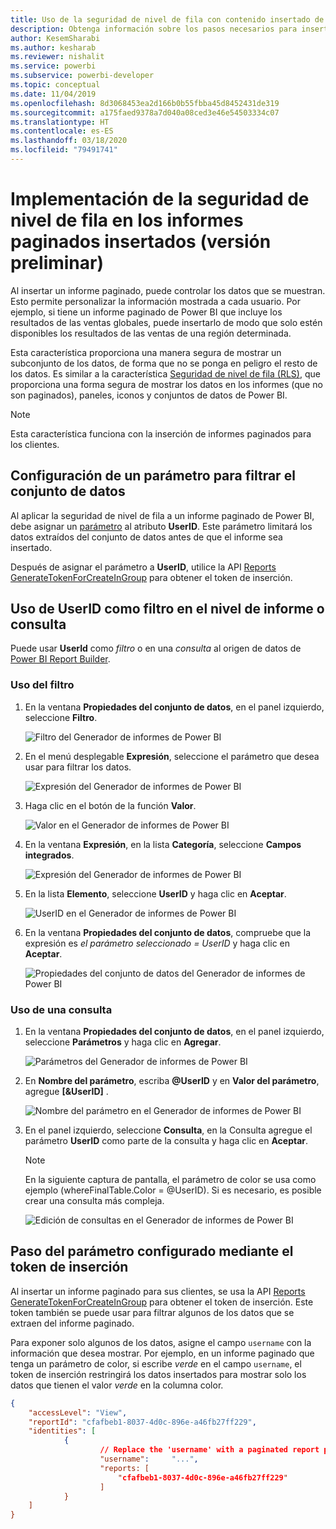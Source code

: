 ```yaml
---
title: Uso de la seguridad de nivel de fila con contenido insertado de Power BI
description: Obtenga información sobre los pasos necesarios para insertar contenido de Power BI en su aplicación.
author: KesemSharabi
ms.author: kesharab
ms.reviewer: nishalit
ms.service: powerbi
ms.subservice: powerbi-developer
ms.topic: conceptual
ms.date: 11/04/2019
ms.openlocfilehash: 8d3068453ea2d166b0b55fbba45d8452431de319
ms.sourcegitcommit: a175faed9378a7d040a08ced3e46e54503334c07
ms.translationtype: HT
ms.contentlocale: es-ES
ms.lasthandoff: 03/18/2020
ms.locfileid: "79491741"
---
```

# <a name="implementing-row-level-security-in-embedded-paginated-reports-preview"></a>Implementación de la seguridad de nivel de fila en los informes paginados insertados (versión preliminar)

Al insertar un informe paginado, puede controlar los datos que se muestran. Esto permite personalizar la información mostrada a cada usuario. Por ejemplo, si tiene un informe paginado de Power BI que incluye los resultados de las ventas globales, puede insertarlo de modo que solo estén disponibles los resultados de las ventas de una región determinada.

Esta característica proporciona una manera segura de mostrar un subconjunto de los datos, de forma que no se ponga en peligro el resto de los datos. Es similar a la característica [Seguridad de nivel de fila (RLS)](embedded-row-level-security.md), que proporciona una forma segura de mostrar los datos en los informes (que no son paginados), paneles, iconos y conjuntos de datos de Power BI.  

> [!NOTE]
> Esta característica funciona con la inserción de informes paginados para los clientes.

## <a name="configuring-a-parameter-to-filter-the-dataset"></a>Configuración de un parámetro para filtrar el conjunto de datos

Al aplicar la seguridad de nivel de fila a un informe paginado de Power BI, debe asignar un [parámetro](../../paginated-reports/report-builder-parameters.md) al atributo **UserID**. Este parámetro limitará los datos extraídos del conjunto de datos antes de que el informe sea insertado.

Después de asignar el parámetro a **UserID**, utilice la API [Reports GenerateTokenForCreateInGroup](https://docs.microsoft.com/rest/api/power-bi/embedtoken/reports_generatetokenforcreateingroup) para obtener el token de inserción.

## <a name="use-userid-as-a-filter-at-report-or-query-level"></a>Uso de UserID como filtro en el nivel de informe o consulta

Puede usar **UserId** como *filtro* o en una *consulta* al origen de datos de [Power BI Report Builder](../../paginated-reports/report-builder-power-bi.md).

### <a name="using-the-filter"></a>Uso del filtro

1. En la ventana **Propiedades del conjunto de datos**, en el panel izquierdo, seleccione **Filtro**.

    ![Filtro del Generador de informes de Power BI](media/paginated-reports-row-level-security/filter.png)

2. En el menú desplegable **Expresión**, seleccione el parámetro que desea usar para filtrar los datos.

     ![Expresión del Generador de informes de Power BI](media/paginated-reports-row-level-security/expression.png)

3. Haga clic en el botón de la función **Valor**. 

    ![Valor en el Generador de informes de Power BI](media/paginated-reports-row-level-security/function.png)

4. En la ventana **Expresión**, en la lista **Categoría**, seleccione **Campos integrados**.

    ![Expresión del Generador de informes de Power BI](media/paginated-reports-row-level-security/built-in-fields.png)

5. En la lista **Elemento**, seleccione **UserID** y haga clic en **Aceptar**.

    ![UserID en el Generador de informes de Power BI](media/paginated-reports-row-level-security/userid.png)

6. En la ventana **Propiedades del conjunto de datos**, compruebe que la expresión es *el parámetro seleccionado = UserID* y haga clic en **Aceptar**.

    ![Propiedades del conjunto de datos del Generador de informes de Power BI](media/paginated-reports-row-level-security/verify.png)

### <a name="using-a-query"></a>Uso de una consulta

1. En la ventana **Propiedades del conjunto de datos**, en el panel izquierdo, seleccione **Parámetros** y haga clic en **Agregar**.

    ![Parámetros del Generador de informes de Power BI](media/paginated-reports-row-level-security/parameters.png)

2. En **Nombre del parámetro**, escriba **\@UserID** y en **Valor del parámetro**, agregue **[&UserID]** .

    ![Nombre del parámetro en el Generador de informes de Power BI](media/paginated-reports-row-level-security/parameter-name.png) 

3. En el panel izquierdo, seleccione **Consulta**, en la Consulta agregue el parámetro **UserID** como parte de la consulta y haga clic en **Aceptar**.
    > [!NOTE]
    > En la siguiente captura de pantalla, el parámetro de color se usa como ejemplo (whereFinalTable.Color = @UserID). Si es necesario, es posible crear una consulta más compleja.

    ![Edición de consultas en el Generador de informes de Power BI](media/paginated-reports-row-level-security/query-edit.png)

## <a name="passing-the-configured-parameter-using-the-embed-token"></a>Paso del parámetro configurado mediante el token de inserción

Al insertar un informe paginado para sus clientes, se usa la API [Reports GenerateTokenForCreateInGroup](https://docs.microsoft.com/rest/api/power-bi/embedtoken/reports_generatetokenforcreateingroup) para obtener el token de inserción. Este token también se puede usar para filtrar algunos de los datos que se extraen del informe paginado.

Para exponer solo algunos de los datos, asigne el campo `username` con la información que desea mostrar. Por ejemplo, en un informe paginado que tenga un parámetro de color, si escribe *verde* en el campo `username`, el token de inserción restringirá los datos insertados para mostrar solo los datos que tienen el valor *verde* en la columna color.

```JSON
{
    "accessLevel": "View",
    "reportId": "cfafbeb1-8037-4d0c-896e-a46fb27ff229",
    "identities": [
            {
                    // Replace the 'username' with a paginated report parameter
                    "username":     "...",
                    "reports: [
                        "cfafbeb1-8037-4d0c-896e-a46fb27ff229"
                    ]
            }
    ]
}
```
